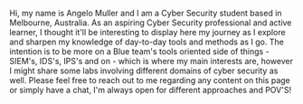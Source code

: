 Hi, my name is Angelo Muller and I am a Cyber Security student based in Melbourne, Australia. As an aspiring Cyber Security professional and active learner, I thought it'll be interesting to display here my journey as I explore and sharpen my knowledge of day-to-day tools and methods as I go. The intention is to be more on a Blue team's tools oriented side of things - SIEM's, IDS's, IPS's and on -  which is where my main interests are, however I might share some labs involving different domains of cyber security as well.
Please feel free to reach out to me regarding any content on this page or simply have a chat, I'm always open for different approaches and POV'S!
